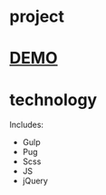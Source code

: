 # project
# [DEMO](https://anastasiia-emets.github.io/project/dist/)
# technology
Includes:
- Gulp
- Pug
- Scss
- JS
- jQuery
